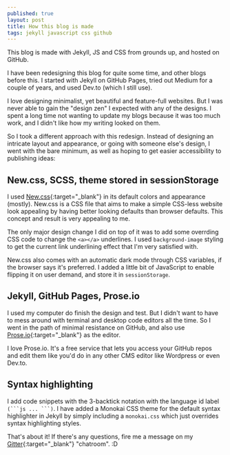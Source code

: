 ```yaml
---
published: true
layout: post
title: How this blog is made
tags: jekyll javascript css github
---
```

This blog is made with Jekyll, JS and CSS from grounds up, and hosted on GitHub.

<!--more-->

I have been redesigning this blog for quite some time, and other blogs before this. I started with Jekyll on GitHub Pages, tried out Medium for a couple of years, and used Dev.to (which I still use).

I love designing minimalist, yet beautiful and feature-full websites. But I was never able to gain the "design zen" I expected with any of the designs. I spent a long time not wanting to update my blogs because it was too much work, and I didn't like how my writing looked on them.

So I took a different approach with this redesign. Instead of designing an intricate layout and appearance, or going with someone else's design, I went with the bare minimum, as well as hoping to get easier accessibility to publishing ideas:

## New.css, SCSS, theme stored in sessionStorage

I used [New.css](https://newcss.net/){:target="_blank"} in its default colors and appearance (mostly). New.css is a CSS file that aims to make a simple CSS-less website look appealing by having better looking defaults than browser defaults. This concept and result is very appealing to me.

The only major design change I did on top of it was to add some overrding CSS code to change the `<a></a>` underlines. I used `background-image` styling to get the current link underlining effect that I'm very satisfied with.

New.css also comes with an automatic dark mode through CSS variables, if the browser says it's preferred. I added a little bit of JavaScript to enable flipping it on user demand, and store it in `sessionStorage`.

## Jekyll, GitHub Pages, Prose.io

I used my computer do finish the design and test. But I didn't want to have to mess around with terminal and desktop code editors all the time. So I went in the path of minimal resistance on GitHub, and also use [Prose.io](http://prose.io/){:target="_blank"} as the editor. 

I love Prose.io. It's a free service that lets you access your GitHub repos and edit them like you'd do in any other CMS editor like Wordpress or even Dev.to.

## Syntax highlighting

I add code snippets with the 3-backtick notation with the language id label `(```js ... ```)`. I have added a Monokai CSS theme for the default syntax highlighter in Jekyll by simply including a `monokai.css` which just overrides syntax highlighting styles.

That's about it! If there's any questions, fire me a message on my [Gitter](https://gitter.im/nirlanka/community){:target="_blank"} "chatroom". :D
